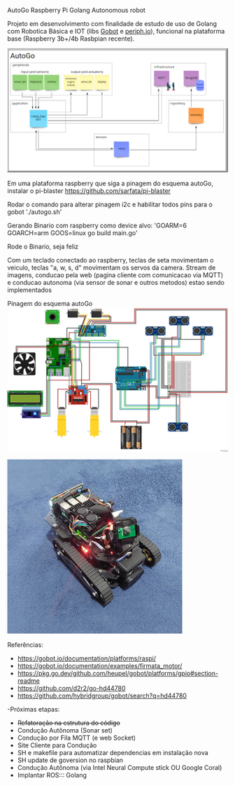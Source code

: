 AutoGo
Raspberry Pi Golang Autonomous robot

Projeto em desenvolvimento com finalidade de estudo de uso de Golang com Robotica Básica e IOT (libs [Gobot](https://gobot.io/) e [periph.io](https://periph.io/)), funcional na plataforma base (Raspberry 3b+/4b Rasbpian recente).

![arquitetura](./docs/images/autogo_miro.png?raw=true "estrutura")

Em uma plataforma raspberry que siga a pinagem do esquema autoGo, instalar o pi-blaster
https://github.com/sarfata/pi-blaster

Rodar o comando para alterar pinagem i2c e habilitar todos pins para o gobot
'./autogo.sh'

Gerando Binario com raspberry como device alvo:
'GOARM=6 GOARCH=arm GOOS=linux go build main.go'

Rode o Binario, seja feliz

Com um teclado conectado ao raspberry, teclas de seta movimentam o veiculo, teclas "a, w, s, d" movimentam os servos da camera.
Stream de imagens, conducao pela web (pagina cliente com comunicacao via MQTT) e conducao autonoma (via sensor de sonar e outros metodos) estao sendo implementados

Pinagem do esquema autoGo
![esquema](./docs/images/autogo_fritzing_schema.jpg?raw=true "esquema")

![primeira versao](./docs/images/autogo_tank.jpg?raw=true "montado")

Referências:
  - https://gobot.io/documentation/platforms/raspi/
  - https://gobot.io/documentation/examples/firmata_motor/
  - https://pkg.go.dev/github.com/heupel/gobot/platforms/gpio#section-readme
  - https://github.com/d2r2/go-hd44780
  - https://github.com/hybridgroup/gobot/search?q=hd44780

-Próximas etapas:
  - ~~Refatoração na estrutura do código~~
  - Condução Autônoma (Sonar set)
  - Condução por Fila MQTT (e web Socket)
  - Site Cliente para Condução
  - SH e makefile para automatizar dependencias em instalação nova
  - SH update de goversion no raspbian
  - Condução Autônoma (via Intel Neural Compute stick OU Google Coral)
  - Implantar ROS::: Golang
